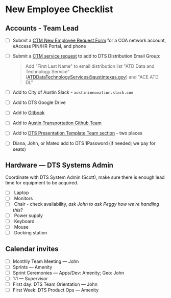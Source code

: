 # New Employee Checklist

## Accounts - Team Lead

* [ ] Submit a [CTM New Employee Request Form](https://atx.service-now.com/sp?id=sc\_cat\_item\_guide\&sys\_id=b714eb12db7a3f0021ccef92ca961972\&sysparm\_category=ea848d3adbce37405b03f482ba96193c) for a COA network account, eAccess PIN/HR Portal, and phone&#x20;
*   [ ] Submit a [CTM service request](https://atx.service-now.com/sp) to add to DTS Distribution Email Group:

    > Add "First Last Name" to email distribution list "ATD Data and Technology Service" ([ATDDataTechnologyServices@austintexas.gov](mailto:ATDDataTechnologyServices@austintexas.gov)) and "ACE ATD DL"
* [ ] Add to City of Austin Slack - `austininnovation.slack.com`
* [ ] Add to DTS Google Drive
* [ ] Add to [Gitbook](https://app.gitbook.com/@atd-dts/spaces)
* [ ] Add to [Austin Transportation Github Team](https://github.com/orgs/cityofaustin/teams/transportation/members)&#x20;
* [ ] Add to [DTS Presentation Template Team section](https://docs.google.com/presentation/d/1tHKTfUgQ-uAXdRBkEdXqR7ryBo\_LTU86IzQxo1gJoeA/edit#slide=id.gfd2da31025\_0\_6) - two places
* [ ] Diana, John, or Mateo add to DTS 1Password (if needed; we pay for seats)

## Hardware — DTS Systems Admin

Coordinate with DTS System Admin (Scott), make sure there is enough lead time for equipment to be acquired.

* [ ] &#x20;Laptop
* [ ] &#x20;Monitors
* [ ] &#x20;Chair - check availability, _ask John to ask Peggy how we're handling this_?
* [ ] &#x20;Power supply
* [ ] &#x20;Keyboard
* [ ] &#x20;Mouse
* [ ] &#x20;Docking station

## Calendar invites&#x20;

* [ ] Monthly Team Meeting — John
* [ ] Sprints — Amenity
* [ ] Sprint Ceremonies — Apps/Dev: Amenity; Geo: John&#x20;
* [ ] 1:1 — Supervisor
* [ ] First day: DTS Team Orientation — John
* [ ] First Week: DTS Product Ops — Amenity
